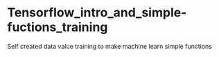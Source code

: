 # Tensorflow_intro_and_simple-fuctions_training
Self created data value training to make machine learn simple functions
